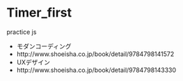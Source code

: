 # Timer_first
practice js<br>
<ul>
<li>モダンコーディング</li>
<li>http://www.shoeisha.co.jp/book/detail/9784798141572</li>
<li>UXデザイン</li>
<li>http://www.shoeisha.co.jp/book/detail/9784798143330</li>
</ul>
